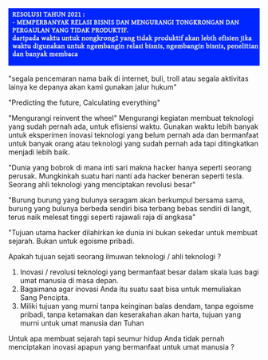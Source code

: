 <img src="https://github.com/antoniusrobotsoft/SECURITY/blob/main/assets/x.jpg?raw=true">


"segala pencemaran nama baik di internet, buli, troll atau segala aktivitas lainya ke depanya akan kami gunakan jalur hukum"



"Predicting the future, Calculating everything"

"Mengurangi reinvent the wheel" 
Mengurangi kegiatan membuat teknologi yang sudah pernah ada, untuk efisiensi waktu. Gunakan waktu lebih banyak untuk eksperimen inovasi teknologi yang belum pernah ada dan bermanfaat untuk banyak orang atau teknologi yang sudah pernah ada tapi ditingkatkan menjadi lebih baik.

"Dunia yang bobrok di mana inti sari makna hacker hanya seperti seorang perusak. Mungkinkah suatu hari nanti ada hacker beneran seperti tesla. Seorang ahli teknologi yang menciptakan revolusi besar"

"Burung burung yang bulunya seragam akan berkumpul bersama sama, burung yang bulunya berbeda sendiri bisa terbang bebas sendiri di langit, terus naik melesat tinggi seperti rajawali raja di angkasa"

"Tujuan utama hacker dilahirkan ke dunia ini bukan sekedar untuk membuat sejarah. Bukan untuk egoisme pribadi.

Apakah tujuan sejati seorang ilmuwan teknologi / ahli teknologi ?

1. Inovasi / revolusi teknologi yang bermanfaat besar dalam skala luas bagi umat manusia di masa depan. 
2. Bagaimana agar inovasi Anda itu suatu saat bisa untuk memuliakan Sang Pencipta. 
3. Miliki tujuan yang murni tanpa keinginan balas dendam, tanpa egoisme pribadi, tanpa ketamakan dan keserakahan akan harta, tujuan yang murni untuk umat manusia dan Tuhan

Untuk apa membuat sejarah tapi seumur hidup Anda tidak pernah menciptakan inovasi apapun yang bermanfaat untuk umat manusia ?
